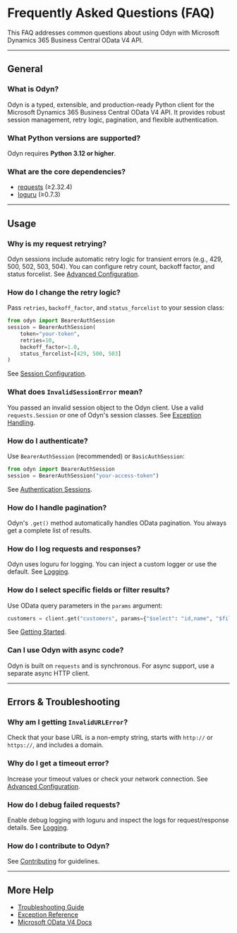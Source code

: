 # Frequently Asked Questions (FAQ)

This FAQ addresses common questions about using Odyn with Microsoft Dynamics 365 Business Central OData V4 API.

---

## General

### What is Odyn?
Odyn is a typed, extensible, and production-ready Python client for the Microsoft Dynamics 365 Business Central OData V4 API. It provides robust session management, retry logic, pagination, and flexible authentication.

### What Python versions are supported?
Odyn requires **Python 3.12 or higher**.

### What are the core dependencies?
- [requests](https://docs.python-requests.org/en/latest/) (≥2.32.4)
- [loguru](https://loguru.readthedocs.io/en/stable/) (≥0.7.3)

---

## Usage

### Why is my request retrying?
Odyn sessions include automatic retry logic for transient errors (e.g., 429, 500, 502, 503, 504). You can configure retry count, backoff factor, and status forcelist. See [Advanced Configuration](advanced/configuration.md).

### How do I change the retry logic?
Pass `retries`, `backoff_factor`, and `status_forcelist` to your session class:

```python
from odyn import BearerAuthSession
session = BearerAuthSession(
    token="your-token",
    retries=10,
    backoff_factor=1.0,
    status_forcelist=[429, 500, 503]
)
```
See [Session Configuration](usage/sessions.md).

### What does `InvalidSessionError` mean?
You passed an invalid session object to the Odyn client. Use a valid `requests.Session` or one of Odyn's session classes. See [Exception Handling](usage/exceptions.md).

### How do I authenticate?
Use `BearerAuthSession` (recommended) or `BasicAuthSession`:

```python
from odyn import BearerAuthSession
session = BearerAuthSession("your-access-token")
```
See [Authentication Sessions](usage/sessions.md).

### How do I handle pagination?
Odyn's `.get()` method automatically handles OData pagination. You always get a complete list of results.

### How do I log requests and responses?
Odyn uses loguru for logging. You can inject a custom logger or use the default. See [Logging](advanced/logging.md).

### How do I select specific fields or filter results?
Use OData query parameters in the `params` argument:

```python
customers = client.get("customers", params={"$select": "id,name", "$filter": "contains(name, 'Acme')"})
```
See [Getting Started](getting-started.md).

### Can I use Odyn with async code?
Odyn is built on `requests` and is synchronous. For async support, use a separate async HTTP client.

---

## Errors & Troubleshooting

### Why am I getting `InvalidURLError`?
Check that your base URL is a non-empty string, starts with `http://` or `https://`, and includes a domain.

### Why do I get a timeout error?
Increase your timeout values or check your network connection. See [Advanced Configuration](advanced/configuration.md).

### How do I debug failed requests?
Enable debug logging with loguru and inspect the logs for request/response details. See [Logging](advanced/logging.md).

### How do I contribute to Odyn?
See [Contributing](contributing.md) for guidelines.

---

## More Help
- [Troubleshooting Guide](troubleshooting.md)
- [Exception Reference](usage/exceptions.md)
- [Microsoft OData V4 Docs](https://learn.microsoft.com/en-us/dynamics365/business-central/dev-itpro/api-reference/v2.0/)
